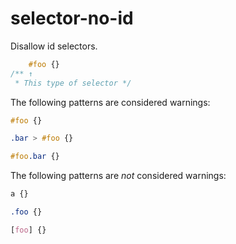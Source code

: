 # selector-no-id

Disallow id selectors.

```css
    #foo {}
/** ↑
 * This type of selector */
```

The following patterns are considered warnings:

```css
#foo {}
```

```css
.bar > #foo {}
```

```css
#foo.bar {}
```

The following patterns are *not* considered warnings:


```css
a {}
```

```css
.foo {}
```

```css
[foo] {}
```
